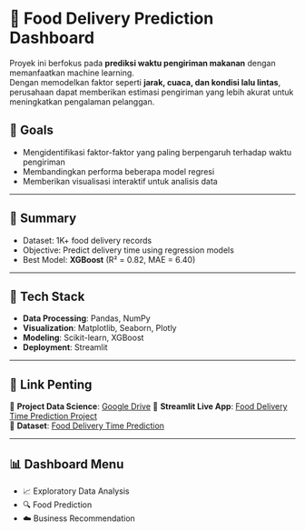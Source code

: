# 🍔 Food Delivery Prediction Dashboard

Proyek ini berfokus pada **prediksi waktu pengiriman makanan** dengan memanfaatkan machine learning.  
Dengan memodelkan faktor seperti **jarak, cuaca, dan kondisi lalu lintas**, perusahaan dapat memberikan estimasi pengiriman yang lebih akurat untuk meningkatkan pengalaman pelanggan.  

## 🎯 Goals
- Mengidentifikasi faktor-faktor yang paling berpengaruh terhadap waktu pengiriman  
- Membandingkan performa beberapa model regresi  
- Memberikan visualisasi interaktif untuk analisis data  

---

## 📌 Summary
- Dataset: 1K+ food delivery records  
- Objective: Predict delivery time using regression models  
- Best Model: **XGBoost** (R² = 0.82, MAE = 6.40)  

---

## 🔧 Tech Stack
- **Data Processing**: Pandas, NumPy  
- **Visualization**: Matplotlib, Seaborn, Plotly  
- **Modeling**: Scikit-learn, XGBoost
- **Deployment**: Streamlit

---

## 📎 Link Penting  
📂 **Project Data Science**: [Google Drive](https://drive.google.com/drive/folders/1ozbu6NxpJpzdxsO9cMOWpijmqrU5LgsB?usp=drive_link)
🔗 **Streamlit Live App**: [Food Delivery Time Prediction Project](https://projectfoodprediction.streamlit.app/)  
🛵 **Dataset**: [Food Delivery Time Prediction](https://www.kaggle.com/datasets/denkuznetz/food-delivery-time-prediction)  

---

## 📊 Dashboard Menu
- 📈 Exploratory Data Analysis
- 🔍 Food Prediction
- ☁️ Business Recommendation
